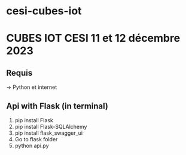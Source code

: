 # cesi-cubes-iot

# CUBES IOT CESI 11 et 12 décembre 2023

## Requis
-> Python et internet


## Api with Flask (in terminal)
1. pip install Flask
2. pip install Flask-SQLAlchemy
3. pip install flask_swagger_ui
4. Go to flask folder
5. python api.py
